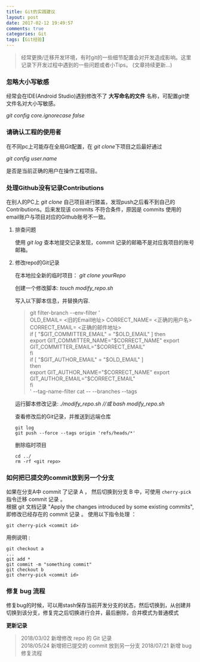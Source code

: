 ```yaml
---
title: Git的实践建议
layout: post
date: 2017-02-12 19:49:57
comments: true
categories: Git
tags: [Git经验]
---
```

> 经常更换/迁移开发环境，有时git的一些细节配置会对开发造成影响。这里记录下开发过程中遇到的一些问题或者小Tips。
> (文章持续更新...)

### 忽略大小写敏感

经常会在IDE(Android Studio)遇到修改不了 **大写命名的文件** 名称，可配置git使文件名对大小写敏感。 
 
*git config core.ignorecase false*


### 请确认工程的使用者

在不同pc上可能存在全局Git配置，在 *git clone*下项目之后最好通过  

*git config user.name*

是否是当前正确的用户在操作工程项目。

### 处理Github没有记录Contributions
在别人的PC上 *git clone* 自己项目进行膝盖，发现push之后看不到自己的 Contributions。后来发现该 commits 不符合条件，原因是 commits 使用的email账户与项目对应的Github账号不一致。 
 
1. 排查问题	

	使用 *git log* 查本地提交记录发现，commit 记录的邮箱不是对应我项目的账号邮箱。

2. 修改repo的Git记录  

	在本地拉全新的临时项目：  *git clone yourRepo*  
	
	创建一个修改脚本: *touch modify_repo.sh*
	
	写入以下脚本信息，并替换内容.   
	  
	> git filter-branch --env-filter '  
	> OLD_EMAIL= <旧的Email地址>
	> CORRECT_NAME= <正确的用户名>  
	> CORRECT_EMAIL= <正确的邮件地址>   
	> if [ "$GIT_COMMITTER_EMAIL" = "$OLD_EMAIL" ]
	> then    
	>     export GIT_COMMITTER_NAME="$CORRECT_NAME"   
	>     export GIT_COMMITTER_EMAIL="$CORRECT_EMAIL"   
	> fi    
	> if [ "$GIT_AUTHOR_EMAIL" = "$OLD_EMAIL" ]      
	> then      
	>     export GIT_AUTHOR_NAME="$CORRECT_NAME"      
	>     export GIT_AUTHOR_EMAIL="$CORRECT_EMAIL"      
	> fi      
	> ' --tag-name-filter cat -- --branches --tags       
	
	运行脚本修改记录: *./modify_repo.sh  //或 bash modify_repo.sh*
	
	查看修改后的Git记录，并推送到远端仓库 
	
	```
	git log
	git push --force --tags origin 'refs/heads/*'
	```
	
	删除临时项目
	
	```
	cd ../
	rm -rf <git repo>
	```

### 如何把已提交的commit放到另一个分支

如果在分支A中 commit 了记录 A ， 然后切换到分支 B 中，可使用 `cherry-pick` 指令迁移 commit 记录 。   
根据 git 文档记录 "Apply the changes introduced by some existing commits", 即修改已经存在的 commit 记录 。 使用以下指令处理 ：

```
git cherry-pick <commit id>
```

用例说明 :

```
git checkout a
...
git add *
git commit -m "something commit"
git checkout b
git cherry-pick <commit id>
```

### 修复 bug 流程

修复bug的时候，可以用stash保存当前开发分支的状态，然后切换到<NeedFixBranch>，从<NeedFixBranch>创建<FixBugBranch>并切换到该分支，修复完之后切换<NeedFixBranch>进行合并，最后删除<FixBugBranch>，合并模式为普通模式



**更新记录**
>2018/03/02  新增修改 repo 的 Git 记录  
>2018/05/24  新增把已提交的 commit 放到另一分支
>2018/07/21  新增 bug 修复流程




